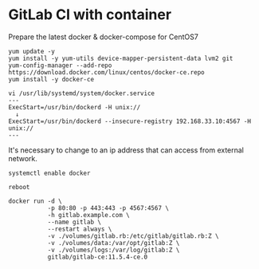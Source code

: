 # GitLab CI with container

Prepare the latest docker & docker-compose for CentOS7
```
yum update -y
yum install -y yum-utils device-mapper-persistent-data lvm2 git
yum-config-manager --add-repo https://download.docker.com/linux/centos/docker-ce.repo
yum install -y docker-ce
```

```
vi /usr/lib/systemd/system/docker.service
---
ExecStart=/usr/bin/dockerd -H unix://
  ↓
ExecStart=/usr/bin/dockerd --insecure-registry 192.168.33.10:4567 -H unix://
---
```
It's necessary to change to an ip address that can access from external network.

```
systemctl enable docker

reboot
```

```
docker run -d \
           -p 80:80 -p 443:443 -p 4567:4567 \
           -h gitlab.example.com \
           --name gitlab \
           --restart always \
           -v ./volumes/gitlab.rb:/etc/gitlab/gitlab.rb:Z \
           -v ./volumes/data:/var/opt/gitlab:Z \
           -v ./volumes/logs:/var/log/gitlab:Z \
           gitlab/gitlab-ce:11.5.4-ce.0
```
